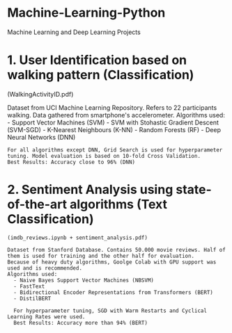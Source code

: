 # Machine-Learning-Python
Machine Learning and Deep Learning Projects

# 1. User Identification based on walking pattern (Classification)
  (WalkingActivityID.pdf)
  
  Dataset from UCI Machine Learning Repository. Refers to 22 participants walking. Data gathered from smartphone's accelerometer.
  Algorithms used:
    - Support Vector Machines (SVM)
    - SVM with Stohastic Gradient Descent (SVM-SGD)
    - K-Nearest Neighbours (K-NN)
    - Random Forests (RF)
    - Deep Neural Networks (DNN)
      
    For all algorithms except DNN, Grid Search is used for hyperparameter tuning. Model evaluation is based on 10-fold Cross Validation.
    Best Results: Accuracy close to 96% (DNN)
  
  
  # 2. Sentiment Analysis using state-of-the-art algorithms (Text Classification)
    (imdb_reviews.ipynb + sentiment_analysis.pdf)
    
    Dataset from Stanford Database. Contains 50.000 movie reviews. Half of them is used for training and the other half for evaluation.
    Because of heavy duty algorithms, Goolge Colab with GPU support was used and is recommended.
    Algorithms used:
      - Naive Bayes Support Vector Machines (NBSVM)
      - FastText 
      - Bidirectional Encoder Representations from Transformers (BERT)
      - DistilBERT 
      
      For hyperparameter tuning, SGD with Warm Restarts and Cyclical Learning Rates were used.
      Best Results: Accuracy more than 94% (BERT)
      
      
      
